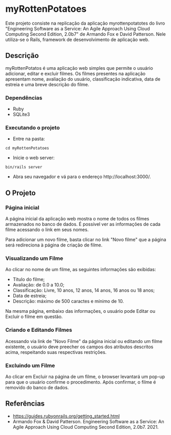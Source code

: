 # myRottenPotatoes

Este projeto consiste na replicação da aplicação myrottenpotatotes do livro "Engineering Software as a Service: An Agile Approach Using Cloud Computing Second Edition, 2.0b7" de Armando Fox e David Patterson. Nele utiliza-se o Rails, framework de desenvolvimento de aplicação web.

## Descrição

myRottenPotatos é uma aplicação web simples que permite o usuário adicionar, editar e excluir filmes. Os filmes presentes na aplicação apresentam nome, avaliação do usuário, classificação indicativa, data de estreia e uma breve descrição do filme.

### Dependências
* Ruby
* SQLite3

### Executando o projeto
* Entre na pasta:
```
cd myRottenPotatoes
```
* Inicie o web server:
```
bin/rails server
```
* Abra seu navegador e vá para o endereço http://localhost:3000/.

## O Projeto
### Página inicial
A página inicial da aplicação web mostra o nome de todos os filmes armazenados no banco de dados. É possível ver as informações de cada filme acessando o link em seus nomes.

Para adicionar um novo filme, basta clicar no link "Novo filme" que a página será redireciona à página de criação de filme.

### Visualizando um Filme
Ao clicar no nome de um filme, as seguintes informações são exibidas:
* Título do filme;
* Avaliação: de 0.0 a 10.0;
* Classificação: Livre, 10 anos, 12 anos, 14 anos, 16 anos ou 18 anos;
* Data de estreia;
* Descrição: máximo de 500 caractes e mínimo de 10.

Na mesma página, embaixo das informações, o usuário pode Editar ou Excluir o filme em questão.

### Criando e Editando Filmes
Acessando via link de "Novo Filme" da página inicial ou editando um filme existente, o usuário deve preecher os campos dos atributos descritos acima, respeitando suas respectivas restrições.

### Excluindo um Filme
Ao clicar em Excluir na página de um filme, o browser levantará um pop-up para que o usuário confirme o procedimento. Após confirmar, o filme é removido do banco de dados.

## Referências
* https://guides.rubyonrails.org/getting_started.html
* Armando Fox & David Patterson. Engineering Software as a Service: An Agile Approach Using Cloud Computing Second Edition, 2.0b7. 2021.